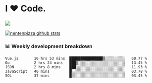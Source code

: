 # I ❤️ Code.

### ![](http://img.shields.io/badge/Go-language-blue?style=for-the-badge&logo=appveyor)
[![nentenpizza github stats](https://github-readme-stats.vercel.app/api?username=nentenpizza&count_private=true)](https://github.com/anuraghazra/github-readme-stats)

### 📊 Weekly development breakdown

<!--START_SECTION:waka-->
```text
Vue.js       10 hrs 53 mins  ███████████████▒░░░░░░░░░   60.77 % 
Go           2 hrs 24 mins   ███▒░░░░░░░░░░░░░░░░░░░░░   13.45 % 
JSON         2 hrs 8 mins    ███░░░░░░░░░░░░░░░░░░░░░░   11.93 % 
JavaScript   40 mins         █░░░░░░░░░░░░░░░░░░░░░░░░   03.78 % 
SQL          37 mins         █░░░░░░░░░░░░░░░░░░░░░░░░   03.45 % 
```
<!--END_SECTION:waka-->

